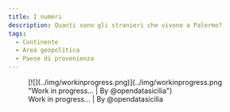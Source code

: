 ```yaml
---
title: I numeri
description: Quanti sono gli stranieri che vivono a Palermo?
tags:
  - Continente
  - Area geopolitica
  - Paese di provenienza
---
```



<figure markdown>
[![](../img/workinprogress.png)](../img/workinprogress.png "Work in progress... | By @opendatasicilia")
  <figcaption>Work in progress... | By @opendatasicilia</figcaption>
</figure>